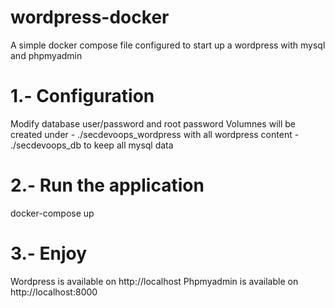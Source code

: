 # wordpress-docker
A simple docker compose file configured to start up a wordpress with mysql and phpmyadmin


# 1.- Configuration
Modify database user/password and root password
Volumnes will be created under 
    - ./secdevoops_wordpress with all wordpress content
    - ./secdevoops_db to keep all mysql data

# 2.- Run the application
docker-compose up

# 3.- Enjoy
Wordpress is available on http://localhost
Phpmyadmin is available on http://localhost:8000

